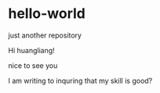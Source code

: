 # hello-world
just another repository

Hi huangliang!

nice to see you


I am writing to inquring that my skill is good?
